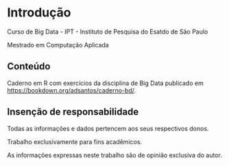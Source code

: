 # Introdução

Curso de Big Data - IPT - Instituto de Pesquisa do Esatdo de São Paulo 

Mestrado em Computação Aplicada


## Conteúdo

Caderno em R com exercícios da disciplina de Big Data publicado em https://bookdown.org/adsantos/caderno-bd/.


## Insenção de responsabilidade

Todas as informações e dados pertencem aos seus respectivos donos.

Trabalho exclusivamente para fins acadêmicos.

As informações expressas neste trabalho são de opinião exclusiva do autor.


